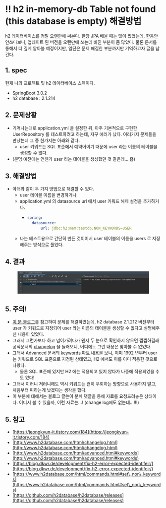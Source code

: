 # ‼ h2 in-memory-db Table not found (this database is empty) 해결방법

h2 데이터베이스를 정말 오랜만에 써본다. 한창 JPA 배울 때는 많이 썼었는데, 한동안 안쓰다보니, 업데이트 된 버전을 오랜만에 쓰는데 바뀐 부분이 좀 많았다. 물론 문서를 통해서 더 깊게 알아볼 예정이지만, 일단은 문제 해결한 부분까지만 기억하고자 글을 남긴다.&#x20;

## 1. spec&#x20;

현재 나의 프로젝트 및 h2 데이터베이스 스펙이다.&#x20;

* SpringBoot 3.0.2&#x20;
* h2 database : 2.1.214&#x20;



## 2. 문제상황&#x20;

* 기억나는대로 application.yml 을 설정한 뒤, 아주 기본적으로 구현한 UserRepository 를 테스트하려고 하는데, 자꾸 에러가 났다. 여러가지 문제들을 만났는데 그 중 한가지는 아래와 같다.&#x20;
  * user 키워드는 SQL 표준에서 예약어이기 때문에 user 라는 이름의 테이블을 생성할 수 없다.&#x20;
* (분명 예전에는 언젠가 user 라는 테이블을 생성했던 것 같은데... 흠)

## 3. 해결방법&#x20;

* 아래와 같이 두 가지 방법으로 해결할 수 있다.&#x20;
  * user 테이블 이름을 변경하거나&#x20;
  * application.yml 의 datasource url 에서 user 키워드 해제 설정을 추가하거나.&#x20;
    * ```yaml
      spring:
        datasource:
            url: jdbc:h2:mem:testdb;NON_KEYWORDS=USER
      ```
  * 나는 테스트용으로 간단히 만든 것이어서 user 테이블의 이름을 users 로 지정해주는 방식으로 풀었다.&#x20;

## 4. 결과&#x20;

<figure><img src="../../.gitbook/assets/image (17) (4).png" alt=""><figcaption></figcaption></figure>

## 5. 주의!&#x20;

* [이 분 블로그](https://jeongkyun-it.tistory.com/184)를 참고하여 문제를 해결하였는데, h2 database 2.1.212 버전부터 user 가 키워드로 지정되어 user 라는 이름의 테이블을 생성할 수 없다고 설명해주신 내용이 있었다.&#x20;
* 그래서 그런가보다 하고 넘어가려다가 왠지 두 눈으로 확인하지 않으면 찝찝하길래 공식문서의 [changelog](http://www.h2database.com/html/changelog.html) 을 둘러보니, 어디에도 그런 내용은 찾아볼 수 없었다.&#x20;
* 그래서 Advanced 문서의 [keywords 파트 내용을](http://www.h2database.com/html/advanced.html#keywords) 보니, 이미 1992 년부터 user 는 키워드로 SQL 표준으로 지정된 상태였고, H2 에서도 이를 이미 적용한 것으로 나왔다.&#x20;
  * 물론 SQL 표준에 있지만 H2 에는 적용되고 있지 않다가 나중에 적용되었을 수도 있다!&#x20;
* 그래서 이러니 저러니해도 역시 키워드는 괜히 우회하는 방향으로 사용하지 말고, 처음부터 피하는게 낫겠다는 생각을 했다.&#x20;
* 이 부분에 대해서는 블로그 글쓴이 분께 댓글을 통해 자료를 요청드려놓은 상태이다. 어디서 볼 수 있을까, 이런 자료는...! (change log에도 없는데...!!!) &#x20;



## 5. 참고&#x20;

* [https://jeongkyun-it.tistory.com/184](https://jeongkyun-it.tistory.com/184)
* [http://www.h2database.com/html/changelog.html](http://www.h2database.com/html/changelog.html)
* [http://www.h2database.com/html/advanced.html#keywords](http://www.h2database.com/html/advanced.html#keywords)
* [https://blog.dkwr.de/development/fix-h2-error-expected-identifeir/](https://blog.dkwr.de/development/fix-h2-error-expected-identifeir/)
* [https://www.h2database.com/html/commands.html#set\_non\_keywords](https://www.h2database.com/html/commands.html#set\_non\_keywords)
* [https://github.com/h2database/h2database/releases](https://github.com/h2database/h2database/releases)

